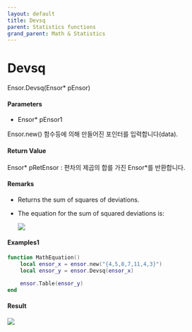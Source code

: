 ```yaml
---
layout: default
title: Devsq
parent: Statistics functions
grand_parent: Math & Statistics
---
```


# Devsq

Ensor.Devsq\(Ensor\* pEnsor\)

#### Parameters

* Ensor\* pEnsor1

Ensor.new\(\) 함수등에 의해 만들어진 포인터를 입력합니다\(data\).

#### Return Value

Ensor\* pRetEnsor : 편차의 제곱의 합를 가진 Ensor\*를 반환합니다.

#### Remarks

* Returns the sum of squares of deviations.

* The equation for the sum of squared deviations is:

  ![](/StatisticsAPI/DevsqFunc.png)

#### Examples1

```lua
function MathEquation()
 	local ensor_x = ensor.new("{4,5,8,7,11,4,3}")
	local ensor_y = ensor.Devsq(ensor_x)

 	ensor.Table(ensor_y)
end
```

#### Result

![](/StatisticsAPI/CovarianceSResultTable.png)

